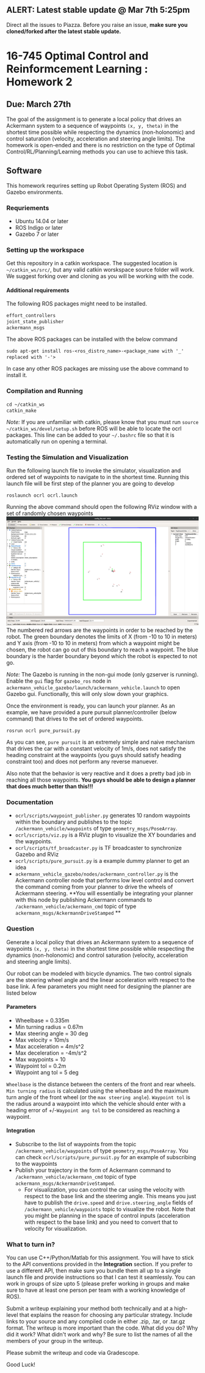 ## ALERT: Latest stable update @ Mar 7th 5:25pm
Direct all the issues to Piazza. Before you raise an issue, **make sure you cloned/forked after the latest stable update.**


16-745 Optimal Control and Reinformcement Learning : Homework 2 
==================================================
## Due: March 27th

The goal of the assignment is to generate a local policy that drives an Ackermann system to a sequence of waypoints `(x, y, theta)` in the shortest time possible while respecting the dynamics (non-holonomic) and control saturation (velocity, acceleration and steering angle limits). The homework is open-ended and there is no restriction on the type of Optimal Control/RL/Planning/Learning methods you can use to achieve this task. 

## Software
This homework requrires setting up Robot Operating System (ROS) and Gazebo environments. 

### Requriements
- Ubuntu 14.04 or later
- ROS Indigo or later
- Gazebo 7 or later

### Setting up the workspace
Get this repository in a catkin workspace. The suggested location is `~/catkin_ws/src/`, but any valid catkin worskspace source folder will work. We suggest forking over and cloning as you will be working with the code.

#### Additional requirements
The following ROS packages might need to be installed. 
```
effort_controllers
joint_state_publisher
ackermann_msgs
``` 
The above ROS packages can be installed with the below command
```
sudo apt-get install ros-<ros_distro_name>-<package_name with '_' replaced with '-'>
```
In case any other ROS packages are missing use the above command to install it. 

### Compilation and Running
```
cd ~/catkin_ws
catkin_make
```
_Note:_ If you are unfamiliar with catkin, please know that you must run `source ~/catkin_ws/devel/setup.sh` before ROS will be able to locate the ocrl packages. This line can be added to your `~/.bashrc` file so that it is automatically run on opening a terminal. 

### Testing the Simulation and Visualization
Run the following launch file to invoke the simulator, visualization and ordered set of waypoints to navigate to in the shortest time. Running this launch file will be first step of the planner you are going to develop
```
roslaunch ocrl ocrl.launch
```
Running the above command should open the following RViz window with a set of randomly chosen waypoints
![](ocrl/img/env_rviz_layout.png)
The numbered red arrows are the waypoints in order to be reached by the robot. The green boundary denotes the limits of X (from -10 to 10 in meters) and Y axis (from -10 to 10 in meters) from which a waypoint might be chosen, the robot can go out of this boundary to reach a waypoint. The blue boundary is the harder boundary beyond which the robot is expected to not go. 

_Note:_ The Gazebo is running in the non-gui mode (only gzserver is running). Enable the `gui` flag for `gazebo_ros` node in `ackermann_vehicle_gazebo/launch/ackermann_vehicle.launch` to open Gazebo gui. Functionally, this will only slow down your graphics. 
 

Once the environment is ready, you can launch your planner. As an example, we have provided a pure pursuit planner/controller (below command) that drives to the set of ordered waypoints.
```
rosrun ocrl pure_pursuit.py
```
As you can see, `pure pursuit` is an extremely simple and naive mechanism that drives the car with a constant velocity of 1m/s, does not satisfy the heading constraint at the waypoints (you guys should satisfy heading constraint too) and does not perform any reverse manuever. 

Also note that the behavior is very reactive and it does a pretty bad job in reaching all those waypoints. **You guys should be able to design a planner that does much better than this!!!**

### Documentation
- `ocrl/scripts/waypoint_publisher.py` generates 10 random waypoints within the boundary and publishes to the topic  `/ackermann_vehicle/waypoints` of type `geometry_msgs/PoseArray`.
- `ocrl/scripts/viz.py` is a RViz plugin to visualize the XY boundaries and the waypoints.
- `ocrl/scripts/tf_broadcaster.py` is TF broadcaster to synchronize Gazebo and RViz 
- `ocrl/scripts/pure_pursuit.py` is a example dummy planner to get an idea
- `ackermann_vehicle_gazebo/nodes/ackermann_controller.py` is the Ackermann controller node that performs low level control and convert the command coming from your planner to drive the wheels of Ackermann steering. **You will essentially be integrating your planner with this node by publishing Ackermann commands to `/ackermann_vehicle/ackermann_cmd` topic of type `ackermann_msgs/AckermannDriveStamped` **

### Question
Generate a local policy that drives an Ackermann system to a sequence of waypoints `(x, y, theta)` in the shortest time possible while respecting the dynamics (non-holonomic) and control saturation (velocity, acceleration and steering angle limits).

Our robot can be modeled with bicycle dynamics. The two control signals are the steering wheel angle
and the linear acceleration with respect to the base link. A few parameters you might need for designing the planner are listed below

#### Parameters
- Wheelbase = 0.335m
- Min turning radius = 0.67m
- Max steering angle = 30 deg
- Max velocity = 10m/s
- Max acceleration = 4m/s^2
- Max deceleration = -4m/s^2
- Max waypoints = 10
- Waypoint tol = 0.2m
- Waypoint ang tol = 5 deg

`Wheelbase` is the distance between the centers of the front and rear wheels. `Min turning radius` is calculated using the wheelbase and the maximum turn angle of the front wheel (or the `max steering angle`). `Waypoint tol` is the radius around a waypoint into which the vehicle should enter with a heading error of +/-`Waypoint ang tol` to be considered as reaching a waypoint. 

#### Integration 
* Subscribe to the list of waypoints from the topic `/ackermann_vehicle/waypoints` of type `geometry_msgs/PoseArray`. You can check `ocrl/scripts/pure_pursuit.py` for an example of subscribing to the waypoints
* Publish your trajectory in the form of Ackermann command to `/ackermann_vehicle/ackermann_cmd` topic of type `ackermann_msgs/AckermannDriveStamped`. 
    * For visualization, you can control the car using the velocity with respect to the base link and the steerimg angle. This means you just have to publish the `drive.speed` and `drive.steering_angle` fields of `/ackermann_vehicle/waypoints` topic to visualize the robot. Note that you might be planning in the space of control inputs (acceleration with respect to the base link) and you need to convert that to velocity for visualization. 

### What to turn in?

You can use C++/Python/Matlab for this assignment. You will have to stick to the API conventions provided in the **Integration** section. If you prefer to use a different API, then make sure you bundle them all up to a single launch file and provide instructions so that I can test it seamlessly. You can work in groups of size upto 5 (please prefer working in groups and make sure to have at least one person per team with a working knowledge of ROS). 

Submit a writeup explaining your method both technically and at a high-level that explains the reason for choosing any particular strategy. Include links to your source and any compiled code in either .zip, .tar, or .tar.gz format. The writeup is more important than the code. What did you do? Why did it work? What didn't work and why? Be sure to list the names of all the members of your group in the writeup.

Please submit the writeup and code via Gradescope. 

Good Luck!










